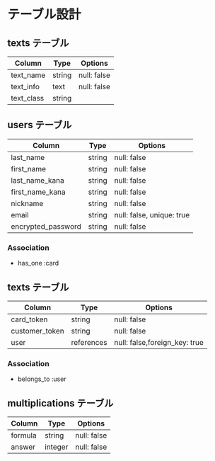 # テーブル設計

## texts テーブル
| Column             | Type   | Options     |
| ------------------ | ------ | ----------- |
| text_name          | string | null: false |
| text_info          | text   | null: false |
| text_class         | string |             |

## users テーブル
| Column             | Type   | Options     |
| ------------------ | ------ | ----------- |
| last_name          | string | null: false |
| first_name         | string | null: false |
| last_name_kana     | string | null: false |
| first_name_kana    | string | null: false |
| nickname           | string | null: false |
| email              | string | null: false, unique: true |
| encrypted_password | string | null: false |

### Association
- has_one  :card

## texts テーブル
| Column             | Type   | Options     |
| ------------------ | ------ | ----------- |
| card_token         | string | null: false |
| customer_token     | string | null: false |
| user               | references | null: false,foreign_key: true |

### Association
- belongs_to  :user

## multiplications テーブル
| Column             | Type   | Options     |
| ------------------ | ------ | ----------- |
| formula            | string | null: false |
| answer             | integer| null: false |

